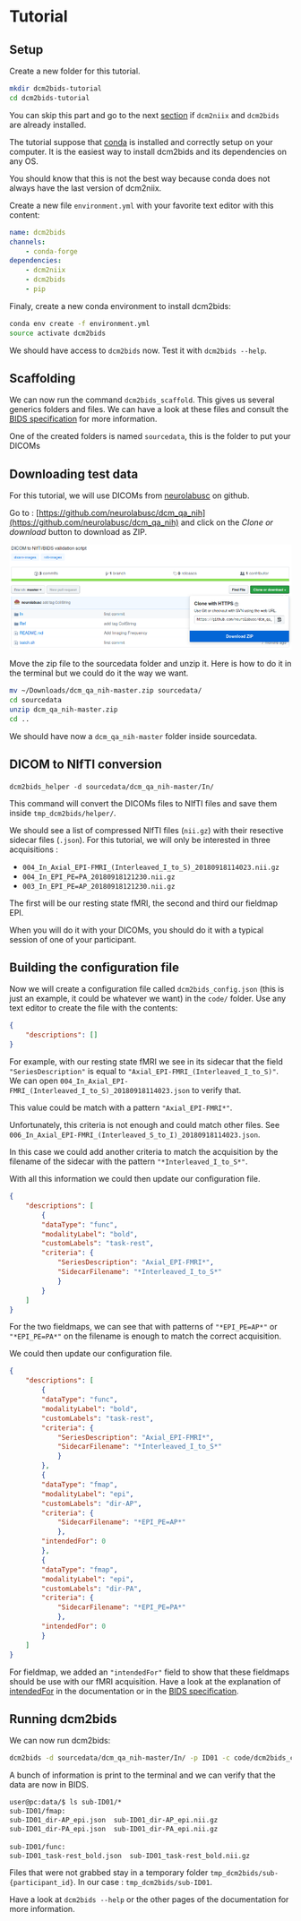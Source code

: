 # Tutorial

## Setup

Create a new folder for this tutorial.

```bash
mkdir dcm2bids-tutorial
cd dcm2bids-tutorial
```

You can skip this part and go to the next [section](#scaffolding) if `dcm2niix` and `dcm2bids` are already installed.

The tutorial suppose that [conda][conda] is installed and correctly setup on your computer. It is the easiest way to install dcm2bids and its dependencies on any OS.

You should know that this is not the best way because conda does not always have the last version of dcm2niix.

Create a new file `environment.yml` with your favorite text editor with this content:

```yaml
name: dcm2bids
channels:
    - conda-forge
dependencies:
    - dcm2niix
    - dcm2bids
    - pip
```

Finaly, create a new conda environment to install dcm2bids:

```bash
conda env create -f environment.yml
source activate dcm2bids
```

We should have access to `dcm2bids` now. Test it with `dcm2bids --help`.

## Scaffolding

We can now run the command `dcm2bids_scaffold`. This gives us several generics folders and files. We can have a look at these files and consult the [BIDS specification][bids-spec] for more information.

One of the created folders is named `sourcedata`, this is the folder to put your DICOMs

## Downloading test data

For this tutorial, we will use DICOMs from [neurolabusc](https://github.com/neurolabusc) on github.

Go to : [https://github.com/neurolabusc/dcm_qa_nih](https://github.com/neurolabusc/dcm_qa_nih) and click on the *Clone or download* button to download as ZIP.

![dcm_qa_nih_repo](../art/dcm_qa_nih_repo.png)

Move the zip file to the sourcedata folder and unzip it. Here is how to do it in the terminal but we could do it the way we want.

```bash
mv ~/Downloads/dcm_qa_nih-master.zip sourcedata/
cd sourcedata
unzip dcm_qa_nih-master.zip
cd ..
```

We should have now a `dcm_qa_nih-master` folder inside sourcedata.

## DICOM to NIfTI conversion

`dcm2bids_helper -d sourcedata/dcm_qa_nih-master/In/`

This command will convert the DICOMs files to NIfTI files and save them inside `tmp_dcm2bids/helper/`.

We should see a list of compressed NIfTI files (`nii.gz`) with their resective sidecar files (`.json`). For this tutorial, we will only be interested in three acquisitions :

- `004_In_Axial_EPI-FMRI_(Interleaved_I_to_S)_20180918114023.nii.gz`
- `004_In_EPI_PE=PA_20180918121230.nii.gz`
- `003_In_EPI_PE=AP_20180918121230.nii.gz`

The first will be our resting state fMRI, the second and third our fieldmap EPI.

When you will do it with your DICOMs, you should do it with a typical session of one of your participant.

## Building the configuration file

Now we will create a configuration file called `dcm2bids_config.json` (this is just an example, it could be whatever we want) in the `code/` folder. Use any text editor to create the file with the contents:

```json
{
    "descriptions": []
}
```

For example, with our resting state fMRI we see in its sidecar that the field `"SeriesDescription"` is equal to `"Axial_EPI-FMRI_(Interleaved_I_to_S)"`. We can open `004_In_Axial_EPI-FMRI_(Interleaved_I_to_S)_20180918114023.json` to verify that.

This value could be match with a pattern `"Axial_EPI-FMRI*"`.

Unfortunately, this criteria is not enough and could match other files. See `006_In_Axial_EPI-FMRI_(Interleaved_S_to_I)_20180918114023.json`.

In this case we could add another criteria to match the acquisition by the filename of the sidecar with the pattern `"*Interleaved_I_to_S*"`.

With all this information we could then update our configuration file.

```json hl_lines="9"
{
    "descriptions": [
        {
        "dataType": "func",
        "modalityLabel": "bold",
        "customLabels": "task-rest",
        "criteria": {
            "SeriesDescription": "Axial_EPI-FMRI*",
            "SidecarFilename": "*Interleaved_I_to_S*"
            }
        }
    ]
}
```

For the two fieldmaps, we can see that with patterns of `"*EPI_PE=AP*"` or `"*EPI_PE=PA*"` on the filename is enough to match the correct acquisition.

We could then update our configuration file.

```json hl_lines="17 26"
{
    "descriptions": [
        {
        "dataType": "func",
        "modalityLabel": "bold",
        "customLabels": "task-rest",
        "criteria": {
            "SeriesDescription": "Axial_EPI-FMRI*",
            "SidecarFilename": "*Interleaved_I_to_S*"
            }
        },
        {
        "dataType": "fmap",
        "modalityLabel": "epi",
        "customLabels": "dir-AP",
        "criteria": {
            "SidecarFilename": "*EPI_PE=AP*"
            },
        "intendedFor": 0
        },
        {
        "dataType": "fmap",
        "modalityLabel": "epi",
        "customLabels": "dir-PA",
        "criteria": {
            "SidecarFilename": "*EPI_PE=PA*"
            },
        "intendedFor": 0
        }
    ]
}
```

For fieldmap, we added an `"intendedFor"` field to show that these fieldmaps should be use with our fMRI acquisition. Have a look at the explanation of [intendedFor](/docs/3-configuration/#intendedfor) in the documentation or in the [BIDS specification][bids-fmap].

## Running dcm2bids

We can now run dcm2bids:

```bash
dcm2bids -d sourcedata/dcm_qa_nih-master/In/ -p ID01 -c code/dcm2bids_config.json
```

A bunch of information is print to the terminal and we can verify that the data are now in BIDS.

```console
user@pc:data/$ ls sub-ID01/*
sub-ID01/fmap:
sub-ID01_dir-AP_epi.json  sub-ID01_dir-AP_epi.nii.gz
sub-ID01_dir-PA_epi.json  sub-ID01_dir-PA_epi.nii.gz

sub-ID01/func:
sub-ID01_task-rest_bold.json  sub-ID01_task-rest_bold.nii.gz
```

Files that were not grabbed stay in a temporary folder `tmp_dcm2bids/sub-{participant_id}`. In our case : `tmp_dcm2bids/sub-ID01`.

Have a look at `dcm2bids --help` or the other pages of the documentation for more information.

[bids-spec]: https://bids-specification.readthedocs.io/en/stable/
[bids-fmap]: https://bids-specification.readthedocs.io/en/stable/04-modality-specific-files/01-magnetic-resonance-imaging-data.html#fieldmap-data
[conda]: https://conda.io/en/latest/miniconda.html
